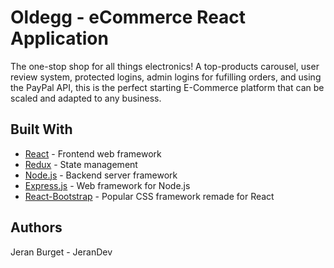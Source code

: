 # Oldegg - eCommerce React Application

The one-stop shop for all things electronics! A top-products carousel, user review system, protected logins, admin logins for fufilling orders, and using the PayPal API, this is the perfect starting E-Commerce platform that can be scaled and adapted to any business.

## Built With

- [React](https://reactjs.org/) - Frontend web framework
- [Redux](https://redux.js.org/) - State management
- [Node.js](https://nodejs.org/) - Backend server framework
- [Express.js](https://expressjs.com/) - Web framework for Node.js
- [React-Bootstrap](https://styled-components.com/) - Popular CSS framework remade for React

## Authors

Jeran Burget - JeranDev
